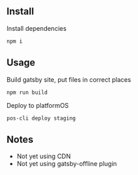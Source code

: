 ## Install

Install dependencies

    npm i

## Usage

Build gatsby site, put files in correct places

    npm run build

Deploy to platformOS

    pos-cli deploy staging


## Notes

* Not yet using CDN
* Not yet using gatsby-offline plugin